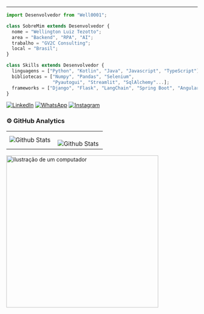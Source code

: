 
---
```js
import Desenvolvedor from "Well0001";

class SobreMim extends Desenvolvedor {
  nome = "Wellington Luiz Tezotto";
  area = "Backend", "RPA", "AI";
  trabalho = "GV2C Consulting";
  local = "Brasil";
}

class Skills extends Desenvolvedor {
  linguagens = ["Python", "Kotlin", "Java", "Javascript", "TypeScript"];
  bibliotecas = ["Numpy", "Pandas", "Selenium",
				 "Pyautogui", "Streamlit", "SqlAlchemy"...];
  frameworks = ["Django", "Flask", "LangChain", "Spring Boot", "Angular"];
}
```

<p align="left">
  <a href="https://www.linkedin.com/in/wellingtonluiz00/" title="LinkedIn">
  <img src="https://img.shields.io/badge/-Linkedin-0e76a8?style=flat-square&logo=Linkedin&logoColor=white&link=https://www.linkedin.com/in/wellingtonluiz00/" alt="LinkedIn"/></a>
  <a href="https://api.whatsapp.com/send?phone=+5514997121314&text=Ol%C3%A1%2C+vim+atrav%C3%A9s+do+seu+perfil+no+Github%21+%F0%9F%98%83" title="WhatsApp">
  <img src="https://img.shields.io/badge/-WhatsApp-25d366?style=flat-square&labelColor=25d366&logo=whatsapp&logoColor=white&link=https://api.whatsapp.com/send?phone=+5514997121314&text=Ol%C3%A1%2C+vim+atrav%C3%A9s+do+seu+perfil+no+Github%21+%F0%9F%98%83" alt="WhatsApp"/></a>
  <a href="https://www.instagram.com/lui_zwellington/" title="Instagram">
  <img src="https://img.shields.io/badge/-Instagram-DF0174?style=flat-square&labelColor=DF0174&logo=instagram&logoColor=white&link=https://www.instagram.com/lui_zwellington/" alt="Instagram"/></a>
</p>

### ⚙️ GitHub Analytics

<table>
  <tr>
    <td>
      <img
        align="left"
        src="https://github-readme-stats.vercel.app/api/top-langs/?username=Well0001&theme=dark&hide_border=false&include_all_commits=true&count_private=true&layout=compact"
        alt="Github Stats"
      />
    </td>
    <td>
      <br />
      <img
        align="left"
        src="https://github-readme-streak-stats.herokuapp.com/?user=Well0001&theme=dark&hide_border=false"
        alt="Github Stats"
      />
    </td>
  </tr>
</table>


<img src="https://raw.githubusercontent.com/MicaelliMedeiros/micaellimedeiros/master/image/computer-illustration.png" alt="ilustração de um computador" min-width="400px" max-width="400px" width="400px" align="top">


